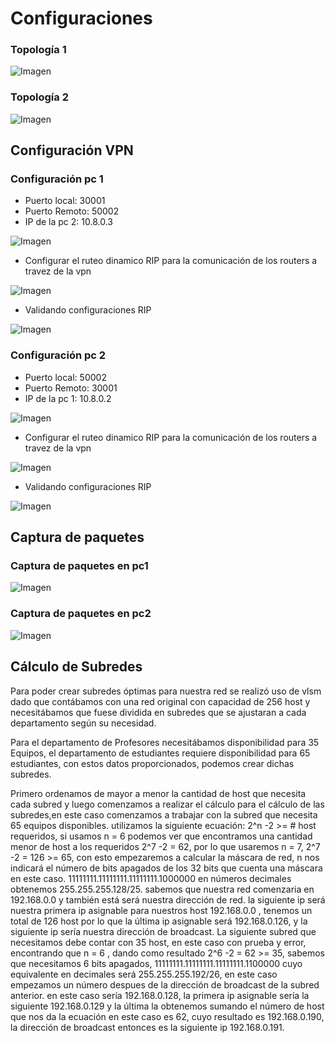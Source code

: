
# Configuraciones

### Topología 1
![Imagen](https://github.com/Abner-Hernandez/Redes1-Practica5_201612101/blob/main/img/topologia1.PNG)

### Topología 2
![Imagen](https://github.com/Abner-Hernandez/Redes1-Practica5_201612101/blob/main/img/topologia2.PNG)

## Configuración VPN

### Configuración pc 1
* Puerto local: 30001
* Puerto Remoto: 50002
* IP de la pc 2: 10.8.0.3

![Imagen](https://github.com/Abner-Hernandez/Redes1-Practica5_201612101/blob/main/img/cloud.PNG)

* Configurar el ruteo dinamico RIP para la comunicación de los routers a travez de la vpn

![Imagen](https://github.com/Abner-Hernandez/Redes1-Practica5_201612101/blob/main/img/r2_rip.PNG)

* Validando configuraciones RIP

![Imagen](https://github.com/Abner-Hernandez/Redes1-Practica5_201612101/blob/main/img/r2_rip_sh.PNG)

### Configuración pc 2
* Puerto local: 50002
* Puerto Remoto: 30001
* IP de la pc 1: 10.8.0.2

![Imagen](https://github.com/Abner-Hernandez/Redes1-Practica5_201612101/blob/main/img/pc2_nube.PNG)

* Configurar el ruteo dinamico RIP para la comunicación de los routers a travez de la vpn

![Imagen](https://github.com/Abner-Hernandez/Redes1-Practica5_201612101/blob/main/img/r2_rip.PNG)

* Validando configuraciones RIP

![Imagen](https://github.com/Abner-Hernandez/Redes1-Practica5_201612101/blob/main/img/r2_rip_sh.PNG)

## Captura de paquetes

### Captura de paquetes en pc1
![Imagen](https://github.com/Abner-Hernandez/Redes1-Practica5_201612101/blob/main/img/captura_paquetes2.PNG)

### Captura de paquetes en pc2
![Imagen](https://github.com/Abner-Hernandez/Redes1-Practica5_201612101/blob/main/img/captura_paquetes.PNG)

## Cálculo de Subredes
Para poder crear subredes óptimas para nuestra red se realizó uso de vlsm dado que contábamos con una red original con capacidad de 256 host y necesitábamos que fuese dividida en subredes que se ajustaran a cada departamento según su necesidad.


Para el departamento de Profesores necesitábamos disponibilidad para 35 Equipos, el departamento de estudiantes requiere disponibilidad para 65 estudiantes, con estos datos proporcionados, podemos crear dichas subredes.


Primero ordenamos de mayor a menor la cantidad de host que necesita cada subred y luego comenzamos a realizar el cálculo para el cálculo de las subredes,en este caso comenzamos a trabajar con la subred que necesita 65 equipos disponibles. utilizamos la siguiente ecuación:  2^n -2 >= # host requeridos, si usamos n = 6 podemos ver que encontramos una cantidad menor de host a los requeridos 2^7 -2 = 62, por lo que usaremos n = 7, 2^7 -2 = 126 >= 65, con esto empezaremos a calcular la máscara de red, n nos indicará el número de bits apagados de los 32 bits que cuenta una máscara en este caso. 11111111.11111111.11111111.1000000 en números decimales obtenemos 255.255.255.128/25. sabemos que nuestra red comenzaria en 192.168.0.0 y también está será nuestra dirección de red. la siguiente ip será nuestra primera ip asignable para nuestros host 192.168.0.0 , tenemos un total de 126 host por lo que la última ip asignable será 192.168.0.126, y la siguiente ip sería nuestra dirección de broadcast.
La siguiente subred que necesitamos debe contar con 35 host, en este caso con prueba y error, encontrando que n = 6 , dando como resultado 2^6 -2 = 62 >= 35, sabemos que necesitamos 6 bits apagados, 11111111.11111111.11111111.1100000 cuyo equivalente en decimales será 255.255.255.192/26, en este caso empezamos un número despues de la dirección de broadcast de la subred anterior. en este caso sería 192.168.0.128, la primera ip asignable sería la siguiente 192.168.0.129 y la última la obtenemos sumando el número de host que nos da la ecuación en este caso es 62, cuyo resultado es 192.168.0.190, la dirección de broadcast entonces es la siguiente ip 192.168.0.191.





